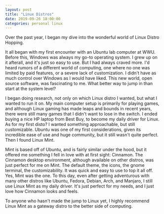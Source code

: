 ```yaml
---
layout: post
title: "Linux Distros"
date: 2019-09-26 18:00:00
categories: personal linux
---
```


Over the past year, I began my dive into the wonderful world of Linux Distro Hopping.

<!--more-->

It all began with my first encounter with an Ubuntu lab computer at WWU. Before this, Windows was
always my go-to operating system. I grew up on it afterall, and it's just so easy to use. But I had
always craved more. I'd heard rumors of a different world of computing, one where no one was
limited by paid features, or a severe lack of customization. I didn't have as much control over
Windows as I would have liked. This new world, open source software, was fascinating to me. What
better way to jump in than start at the system level?

I began doing research, not only on which Linux distro I wanted, but what I wanted to run it on. My
main computer setup is primarily for playing games, and although Linux gaming has made leaps and
bounds in recent years, there were still many games that I didn't want to lose in the switch. I
ended buying a nice HP laptop from Best Buy, to become my daily driver for Linux. As for my first
disto? I wanted something approachable, but still customizable. Ubuntu was one of my first
considerations, given its incredible ease of use and huge community, but it still wasn't quite
perfect. Then I found Linux Mint.

Mint is based off of Ubuntu, and is fairly similar under the hood, but it offered me something I
fell in love with at first sight: Cinnamon. The Cinnamon desktop environment, although available on
other distros, was just perfect for me on Mint. The default theme, the icons, the gnome terminal,
the customizability. It was quick and easy to use to top it all off. Yes, Mint was the one. To this
day, even after getting adventurous with many other distros like Ubuntu, Fedora, Debian, Arch, and
Manjaro, I still use Linux Mint as my daily driver. It's just perfect for my needs, and I just love
how Cinnamon looks and feels.

To anyone who hasn't made the jump to Linux yet, I highly recommend Linux Mint as a gateway distro
to the better side of computing.
